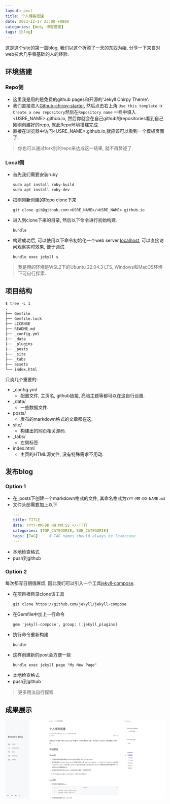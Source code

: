 ```yaml
---
layout: post
title: 个人博客搭建
date: 2023-12-17 23:00 +0800
categories: [Web, 博客搭建]
tags: [blog]   
---
```

这是这个site的第一篇blog, 我们以这个折腾了一天的东西为始, 分享一下来自对web技术几乎零基础的人的经验.

## 环境搭建
### Repo侧
- 这里我是用的是免费的github pages和开源的'Jekyll Chirpy Theme'.
- 我们直接进入[Github-chirpy-starter](https://github.com/cotes2020/chirpy-starter), 然后点击右上角 `Use this template` -> `Create a new repository`然后在`Repository name` 一栏中填入<USRE_NAME>.github.io, 然后你就会在自己github的repositories看到自己刚刚创建好的repo, 就此Repo环境搭建完成.
- 直接在浏览器中访问<USRE_NAME>.github.io,就应该可以看到一个模板页面了.

> 你也可以通过fork别的repo来达成这一结果, 就不再赘述了.

### Local侧
- 首先我们需要安装ruby
    ```shell
    sudo apt install ruby-build
    sudo apt install ruby-dev
    ```
- 把刚刚新创建的Repo clone下来
    ```shell
    git clone git@github.com:<USRE_NAME>/<USRE_NAME>.github.io
    ```
- 进入到clone下来的目录, 然后以下命令进行初始构建.
    ```shell
    bundle
    ```
- 构建成功后, 可以使用以下命令初始化一个web server [localhost](http://127.0.0.1:4000/), 可以直接访问观察实时效果, 便于调试.
    ```shell
    bundle exec jekyll s
    ```

>我是用的环境是WSL2下的Ubuntu 22.04.3 LTS, Windows和MacOS环境下可自行探索.

## 项目结构
```shell
$ tree -L 1
.
├── Gemfile
├── Gemfile.lock
├── LICENSE
├── README.md
├── _config.yml
├── _data
├── _plugins
├── _posts
├── _site
├── _tabs
├── assets
└── index.html
```
只谈几个重要的:
- _config.yml 
    - 配置文件, 主页名, github链接, 亮暗主题等都可以在这自行设置.
- _data/ 
    - 一些数据文件.
- posts/ 
    - 发布的markdown格式的文章都在这.
- site/ 
    - 构建出的网页相关源码.
- _tabs/ 
    - 左侧标签.
- index.html
    - 主页的HTML源文件, 没有特殊需求不用动.

## 发布blog
### Option 1
- 在_posts下创建一个markdown格式的文件, 其命名格式为`YYY-MM-DD-NAME.md`
- 文件头部需要加上以下
    ```yaml
    ---
    title: TITLE
    date: YYYY-MM-DD HH:MM:SS +/-TTTT
    categories: [TOP_CATEGORIE, SUB_CATEGORIE]
    tags: [TAG]     # TAG names should always be lowercase
    ---
    ```
- 本地检查格式
- push到github

### Option 2
每次都写日期很麻烦, 因此我们可以引入一个工具[jekyll-compose](https://github.com/jekyll/jekyll-compose).
- 在项目根目录clone该工具
    ```shell
    git clone https://github.com/jekyll/jekyll-compose
    ```
- 在Gemfile中加上一行命令
    ```shell
    gem 'jekyll-compose', group: [:jekyll_plugins]
    ```
- 执行命令重新构建
    ```shell
    bundle
    ```
- 这样创建新的post会方便一些
    ```shell
    bundle exec jekyll page "My New Page"
    ```
- 本地检查格式
- push到github

> 更多用法自行探索.

## 成果展示
![Alt text](/assets/img/image1.png)